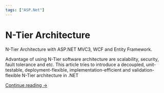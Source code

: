```yaml
---
tags: ["ASP.Net"]
---
```


# N-Tier Architecture
<!--markdownlint-disable MD013 MD029 MD036 MD024 MD033 MD040 MD042 MD001 MD051 MD025 MD052-->
N-Tier Architecture with ASP.NET MVC3, WCF and Entity Framework.

Advantage of using N-Tier software architecture are scalability, security, fault tolerance and etc. This article tries to introduce a decoupled, unit-testable, deployment-flexible, implementation-efficient and validation-flexible N-Tier architecture in .NET

[Continue reading →](http://www.codeproject.com/Articles/434282/A-N-Tier-Architecture-Sample-with-ASP-NET-MVC3-WCF)
